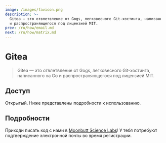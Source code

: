 ```yaml
---
image: /images/favicon.png
description: >-
  Gitea — это отвлетвление от Gogs, легковесного Git-хостинга, написанного на Go
  и распространяющегося под лицензией MIT.
prev: /ru/how/email.md
next: /ru/how/matrix.md
---
```


# Gitea

> Gitea — это отвлетвление от Gogs, легковесного Git-хостинга, написанного на Go и распространяющегося под лицензией MIT.

## Доступ

Открытый. Ниже представлены подробности к использованию.

## Подробности

Приходи писать код с нами в [Moonbutt Science Labs](https://moonbutt.science)! У тебя потребуют подтверждение электронной почты во время регистрации.
